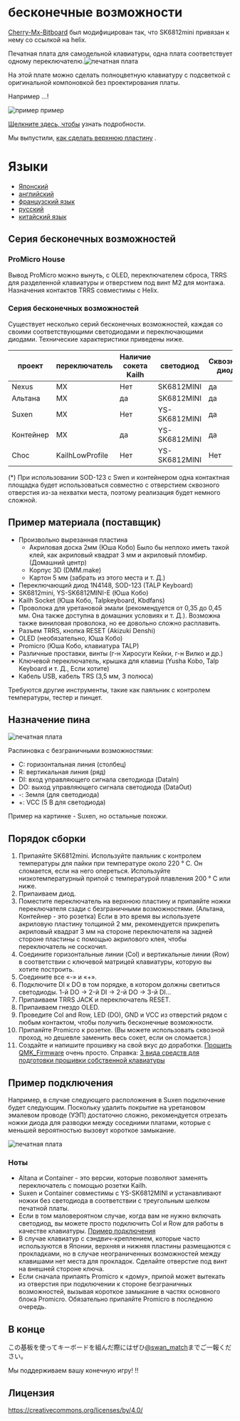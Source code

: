 # бесконечные возможности

[Cherry-Mx-Bitboard](https://github.com/ogatatsu/Cherry-Mx-Bitboard) был модифицирован так, что SK6812mini привязан к нему со ссылкой на helix.

Печатная плата для самодельной клавиатуры, одна плата соответствует одному переключателю.![печатная плата](./images/pcbs.jpg)

На этой плате можно сделать полноцветную клавиатуру с подсветкой с оригинальной компоновкой без проектирования платы.

Например ...!

![пример пример](https://cdn-ak.f.st-hatena.com/images/fotolife/s/swan_match/20180915/20180915184339.jpg)

[Щелкните здесь, чтобы](https://swan-match.hatenablog.com/entry/2018/09/15/184923) узнать подробности.

Мы выпустили, [как сделать верхнюю пластину](https://swanmatch.github.io/topplate_tips) .

# Языки

- [Японский](./readme.md)
- [английский](./readme_en.md)
- [французский язык](./readme_fr.md)
- [русский](./readme_ru.md)
- [китайский язык](./readme_zh.md)

## Серия бесконечных возможностей

### ProMicro House

Вывод ProMicro можно вынуть, с OLED, переключателем сброса, TRRS для разделенной клавиатуры и отверстием под винт M2 для монтажа.
 Назначения контактов TRRS совместимы с Helix.

### Серия бесконечных возможностей

Существует несколько серий бесконечных возможностей, каждая со своими соответствующими светодиодами и переключающими диодами.
 Технические характеристики приведены ниже.

проект | переключатель | Наличие сокета Kailh | светодиод | Сквозной диод | СОД-123
--- | --- | --- | --- | --- | ---
Nexus | MX | Нет | SK6812MINI | да | Нет
Альтана | MX | да | SK6812MINI | да | Нет
Suxen | MX | Нет | YS-SK6812MINI | да | Да (*)
Контейнер | MX | да | YS-SK6812MINI | да | Да (*)
Choc | KailhLowProfile | Нет | YS-SK6812MINI | Нет | да

(*) При использовании SOD-123 с Swen и контейнером одна контактная площадка будет использоваться совместно с отверстием сквозного отверстия из-за нехватки места, поэтому реализация будет немного сложной.

## Пример материала (поставщик)

- Произвольно вырезанная пластина
    - Акриловая доска 2мм (Юша Кобо)
         Было бы неплохо иметь такой клей, как акриловый квадрат 3 мм и акриловый пломбир. (Домашний центр)
    - Корпус 3D (DMM.make)
    - Картон 5 мм (забрать из этого места и т. Д.)
- Переключающий диод 1N4148, SOD-123 (TALP Keyboard)
- SK6812mini, YS-SK6812MINI-E (Юша Кобо)
- Kailh Socket (Юша Кобо, Talpkeyboard, Kbdfans)
- Проволока для уретановой эмали (рекомендуется от 0,35 до 0,45 мм. Она также доступна в домашних условиях и т. Д.). Возможна также виниловая проволока, но ее довольно сложно расплавить.
- Разъем TRRS, кнопка RESET (Akizuki Denshi)
- OLED (необязательно, Юша Кобо)
- Promicro (Юша Кобо, клавиатура TALP)
- Различные проставки, винты (г-н Хиросуги Кейки, г-н Вилко и др.)
- Ключевой переключатель, крышка для клавиш (Yusha Kobo, Talp Keyboard и т. Д., Если хотите)
- Кабель USB, кабель TRS (3,5 мм, 3 полюса)

Требуются другие инструменты, такие как паяльник с контролем температуры, тестер и пинцет.

## Назначение пина

![печатная плата](./images/PCB.png)

Распиновка с безграничными возможностями:

- C: горизонтальная линия (столбец)
- R: вертикальная линия (ряд)
- DI: вход управляющего сигнала светодиода (DataIn)
- DO: выход управляющего сигнала светодиода (DataOut)
- -: Земля (для светодиода)
- +: VCC (5 В для светодиода)

Пример на картинке - Suxen, но остальные похожи.

## Порядок сборки

1. Припаяйте SK6812mini.
     Используйте паяльник с контролем температуры для пайки при температуре около 220 ° C.
     Он сломается, если на него опереться.
     Используйте низкотемпературный припой с температурой плавления 200 ° C или ниже.
2. Припаиваем диод.
3. Поместите переключатель на верхнюю пластину и припаяйте ножки переключателя сзади с безграничными возможностями. (Альтана, Контейнер - это розетка)
     Если в это время вы используете акриловую пластину толщиной 2 мм, рекомендуется прикрепить акриловый квадрат 3 мм на стороне переключателя на задней стороне пластины с помощью акрилового клея, чтобы переключатель не соскочил.
4. Соедините горизонтальные линии (Col) и вертикальные линии (Row) в соответствии с ключевой матрицей клавиатуры, которую вы хотите построить.
5. Соедините все «-» и «+».
6. Подключите DI к DO в том порядке, в котором должны светиться светодиоды. 1-й DO → 2-й DI → 2-й DO → 3-й DI…
7. Припаиваем TRRS JACK и переключатель RESET.
8. Припаиваем гнездо OLED.
9. Проведите Col and Row, LED (DO), GND и VCC из отверстий рядом с любым контактом, чтобы получить бесконечные возможности.
10. Припаяйте Promicro к розетке.
     (Вы можете использовать сквозной проход, но дешевле заменить весь сокет, если он сломается.)
11. Создайте и напишите прошивку на свой вкус до доработки.
     [Прошить QMK_Firmware](https://github.com/qmk/qmk_firmware) очень просто.
     Справка: [3 вида средств для подготовки прошивки собственной клавиатуры](https://skyhigh-works.hatenablog.com/entry/2018/10/09/120909)

## Пример подключения

Например, в случае следующего расположения в Suxen подключение будет следующим.
 Поскольку удалить покрытие на уретановом эмалевом проводе (УЭП) достаточно сложно, рекомендуется отрезать ножки диода для разводки между соседними платами, которые с меньшей вероятностью вызовут короткое замыкание.

![печатная плата](./images/Wired2.png)

### Ноты

- Altana и Container - это версии, которые позволяют заменять переключатель с помощью розетки Kailh.
- Suxen и Container совместимы с YS-SK6812MINI и устанавливают ножки без светодиода в соответствии с треугольным шелком печатной платы.
- Если в том маловероятном случае, когда вам не нужно включать светодиод, вы можете просто подключить Col и Row для работы в качестве клавиатуры. [Пример подключения](./images/Wired.png)
- В случае клавиатур с сэндвич-креплением, которые часто используются в Японии, верхняя и нижняя пластины размещаются с прокладками, но в случае неограниченных возможностей между клавишами нет места для прокладок. Сделайте отверстие под винт на внешней стороне ключа.
- Если сначала припаять Promicro к «дому», припой может вытекать из отверстия при подключении к стороне безграничных возможностей, вызывая короткое замыкание в частях основного блока Promicro.
     Обязательно припаяйте Promicro в последнюю очередь.

## В конце

この基板を使ってキーボードを組んだ際にはぜひ[@swan_match](https://twitter.com/swan_match)までご一報ください。

Мы поддерживаем вашу конечную игру! !!

## Лицензия

https://creativecommons.org/licenses/by/4.0/
